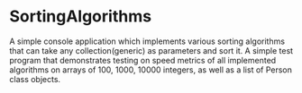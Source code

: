 # SortingAlgorithms

A simple console application which implements various sorting algorithms that can take any collection(generic) as parameters and sort it. 
A simple test program that demonstrates testing on speed metrics of all implemented algorithms on arrays of 100, 1000, 10000 integers, as well as a list of Person class objects.
